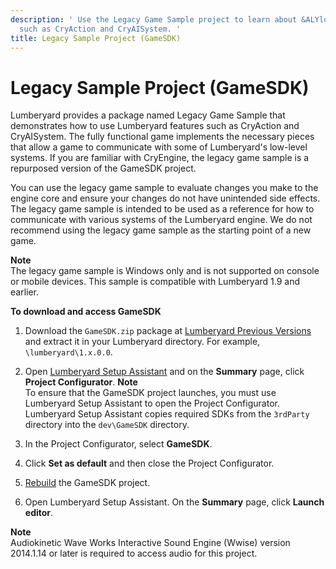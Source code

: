 ```yaml
---
description: ' Use the Legacy Game Sample project to learn about &ALYlong; features
  such as CryAction and CryAISystem. '
title: Legacy Sample Project (GameSDK)
---
```

# Legacy Sample Project \(GameSDK\)<a name="sample-project-legacy"></a>

Lumberyard provides a package named Legacy Game Sample that demonstrates how to use Lumberyard features such as CryAction and CryAISystem\. The fully functional game implements the necessary pieces that allow a game to communicate with some of Lumberyard's low\-level systems\. If you are familiar with CryEngine, the legacy game sample is a repurposed version of the GameSDK project\.

You can use the legacy game sample to evaluate changes you make to the engine core and ensure your changes do not have unintended side effects\. The legacy game sample is intended to be used as a reference for how to communicate with various systems of the Lumberyard engine\. We do not recommend using the legacy game sample as the starting point of a new game\.

**Note**  
The legacy game sample is Windows only and is not supported on console or mobile devices\. This sample is compatible with Lumberyard 1\.9 and earlier\.

**To download and access GameSDK**

1. Download the `GameSDK.zip` package at [Lumberyard Previous Versions](https://aws.amazon.com/lumberyard/downloads/previous-versions/) and extract it in your Lumberyard directory\. For example, `\lumberyard\1.x.0.0`\.

1. Open [Lumberyard Setup Assistant](lumberyard-launcher-using.md) and on the **Summary** page, click **Project Configurator**\.
**Note**  
To ensure that the GameSDK project launches, you must use Lumberyard Setup Assistant to open the Project Configurator\. Lumberyard Setup Assistant copies required SDKs from the `3rdParty` directory into the `dev\GameSDK` directory\.

1. In the Project Configurator, select **GameSDK**\.

1. Click **Set as default** and then close the Project Configurator\.

1. [Rebuild](gems-system-gems.md) the GameSDK project\.

1. Open Lumberyard Setup Assistant\. On the **Summary** page, click **Launch editor**\.

**Note**  
Audiokinetic Wave Works Interactive Sound Engine \(Wwise\) version 2014\.1\.14 or later is required to access audio for this project\.